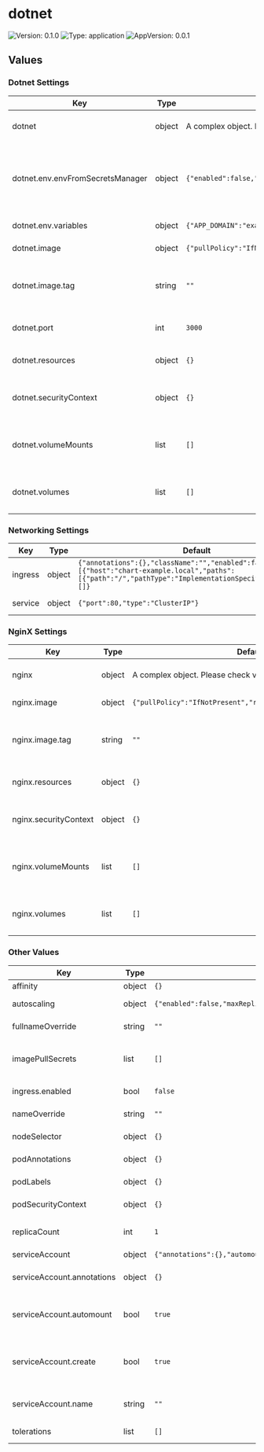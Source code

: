 # dotnet

![Version: 0.1.0](https://img.shields.io/badge/Version-0.1.0-informational?style=flat-square) ![Type: application](https://img.shields.io/badge/Type-application-informational?style=flat-square) ![AppVersion: 0.0.1](https://img.shields.io/badge/AppVersion-0.0.1-informational?style=flat-square)

## Values

### Dotnet Settings

| Key | Type | Default | Description |
|-----|------|---------|-------------|
| dotnet | object | A complex object. Please check values below | Dotnet Specific Configurations |
| dotnet.env.envFromSecretsManager | object | `{"enabled":false,"secretPath":"dev/example-com/env-secrets"}` | Use AWS secrets manager ref. Works with external-secrets operator |
| dotnet.env.variables | object | `{"APP_DOMAIN":"example.com"}` | Extra env variables |
| dotnet.image | object | `{"pullPolicy":"IfNotPresent","repository":"mcr.microsoft.com/dotnet/samples","tag":""}` | Dotnet image settings |
| dotnet.image.tag | string | `""` | Overrides the image tag whose default is the chart appVersion |
| dotnet.port | int | `3000` | Dotnet environment variables |
| dotnet.resources | object | `{}` | Dotnet container resources |
| dotnet.securityContext | object | `{}` | Dotnet container security context |
| dotnet.volumeMounts | list | `[]` | Dotnet container additional volumes mounts |
| dotnet.volumes | list | `[]` | Dotnet container additional volumes |

### Networking Settings

| Key | Type | Default | Description |
|-----|------|---------|-------------|
| ingress | object | `{"annotations":{},"className":"","enabled":false,"hosts":[{"host":"chart-example.local","paths":[{"path":"/","pathType":"ImplementationSpecific"}]}],"tls":[]}` | Ingress settings |
| service | object | `{"port":80,"type":"ClusterIP"}` | Service settings |

### NginX Settings

| Key | Type | Default | Description |
|-----|------|---------|-------------|
| nginx | object | A complex object. Please check values below | NginX Specific Configurations |
| nginx.image | object | `{"pullPolicy":"IfNotPresent","repository":"nginx","tag":""}` | NginX image settings |
| nginx.image.tag | string | `""` | Overrides the image tag whose default is the chart appVersion |
| nginx.resources | object | `{}` | NginX container resources |
| nginx.securityContext | object | `{}` | NginX container security context |
| nginx.volumeMounts | list | `[]` | NginX container additional volumes mounts |
| nginx.volumes | list | `[]` | NginX container additional volumes |

### Other Values

| Key | Type | Default | Description |
|-----|------|---------|-------------|
| affinity | object | `{}` | Affinity settings |
| autoscaling | object | `{"enabled":false,"maxReplicas":100,"minReplicas":1,"targetCPUUtilizationPercentage":80}` | Autoscaling settings |
| fullnameOverride | string | `""` | Overrides full release name |
| imagePullSecrets | list | `[]` | Secret that used to store docker registry credentials |
| ingress.enabled | bool | `false` | Enables ingress when true |
| nameOverride | string | `""` | Overrides release name |
| nodeSelector | object | `{}` | Node selector settings |
| podAnnotations | object | `{}` | Annotations to add to the pod |
| podLabels | object | `{}` | Labels to add to the pod |
| podSecurityContext | object | `{}` | Security context of the pod |
| replicaCount | int | `1` | Number of replicas to sping up |
| serviceAccount | object | `{"annotations":{},"automount":true,"create":true,"name":""}` | Service Account |
| serviceAccount.annotations | object | `{}` | Annotations to add to the service account |
| serviceAccount.automount | bool | `true` | Automatically mount a ServiceAccount's API credentials? |
| serviceAccount.create | bool | `true` | Specifies whether a service account should be created |
| serviceAccount.name | string | `""` | The name of the service account to use. |
| tolerations | list | `[]` | Tolerations settings |
